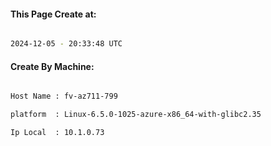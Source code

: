 
   
#### This Page Create at:

```bash

2024-12-05 - 20:33:48 UTC

```

#### Create By Machine:

```bash

Host Name : fv-az711-799

platform  : Linux-6.5.0-1025-azure-x86_64-with-glibc2.35

Ip Local  : 10.1.0.73

```

